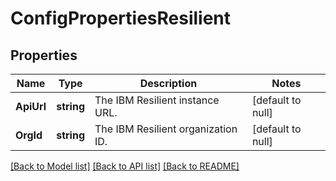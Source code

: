 # ConfigPropertiesResilient

## Properties
Name | Type | Description | Notes
------------ | ------------- | ------------- | -------------
**ApiUrl** | **string** | The IBM Resilient instance URL. | [default to null]
**OrgId** | **string** | The IBM Resilient organization ID. | [default to null]

[[Back to Model list]](../README.md#documentation-for-models) [[Back to API list]](../README.md#documentation-for-api-endpoints) [[Back to README]](../README.md)

